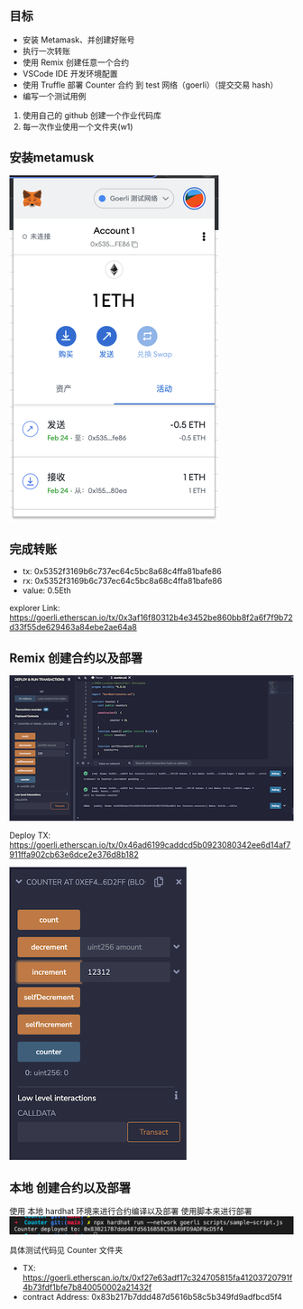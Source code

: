 ## 目标
- 安装 Metamask、并创建好账号
- 执行一次转账
- 使用 Remix 创建任意一个合约
- VSCode IDE 开发环境配置
- 使用 Truffle 部署 Counter 合约 到 test 网络（goerli）（提交交易 hash）
- 编写一个测试用例

1. 使用自己的 github 创建一个作业代码库
2. 每一次作业使用一个文件夹(w1) 

## 安装metamusk
![./1.png](./1.png)


## 完成转账
- tx: 0x5352f3169b6c737ec64c5bc8a68c4ffa81bafe86
- rx: 0x5352f3169b6c737ec64c5bc8a68c4ffa81bafe86
- value: 0.5Eth

explorer Link: 
https://goerli.etherscan.io/tx/0x3af16f80312b4e3452be860bb8f2a6f7f9b72d33f55de629463a84ebe2ae64a8

## Remix 创建合约以及部署

![./2.png](2.png)


Deploy TX:
https://goerli.etherscan.io/tx/0x46ad6199caddcd5b0923080342ee6d14af7911ffa902cb63e6dce2e376d8b182

![./3.png](3.png)


## 本地 创建合约以及部署
使用 本地 hardhat 环境来进行合约编译以及部署
使用脚本来进行部署
![./4.png](4.png)

具体测试代码见 Counter 文件夹
- TX: https://goerli.etherscan.io/tx/0xf27e63adf17c324705815fa41203720791f4b73fdf1bfe7b840050002a21432f
- contract Address: 0x83b217b7ddd487d5616b58c5b349fd9adfbcd5f4